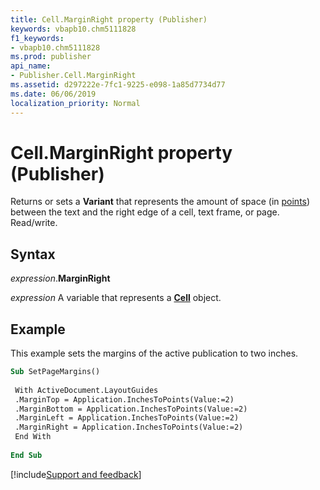 ```yaml
---
title: Cell.MarginRight property (Publisher)
keywords: vbapb10.chm5111828
f1_keywords:
- vbapb10.chm5111828
ms.prod: publisher
api_name:
- Publisher.Cell.MarginRight
ms.assetid: d297222e-7fc1-9225-e098-1a85d7734d77
ms.date: 06/06/2019
localization_priority: Normal
---
```



# Cell.MarginRight property (Publisher)

Returns or sets a **Variant** that represents the amount of space (in [points](../language/glossary/vbe-glossary.md#point)) between the text and the right edge of a cell, text frame, or page. Read/write.


## Syntax

_expression_.**MarginRight**

_expression_ A variable that represents a **[Cell](Publisher.Cell.md)** object.


## Example

This example sets the margins of the active publication to two inches.

```vb
Sub SetPageMargins() 
 
 With ActiveDocument.LayoutGuides 
 .MarginTop = Application.InchesToPoints(Value:=2) 
 .MarginBottom = Application.InchesToPoints(Value:=2) 
 .MarginLeft = Application.InchesToPoints(Value:=2) 
 .MarginRight = Application.InchesToPoints(Value:=2) 
 End With 
 
End Sub
```

[!include[Support and feedback](~/includes/feedback-boilerplate.md)]